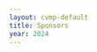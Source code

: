 ```yaml
---
layout: cvmp-default
title: Sponsors
year: 2024
---
```


<head>
    <meta charset="UTF-8">
    <meta name="viewport" content="width=device-width, initial-scale=1.0">
    <title>Document</title>
    <style>
        .sponsorContainer {
            padding: 20px; /* Adjust the padding value as needed */
        }

        .sponsorImagePageGold {
            max-width: 70%; /* Set the maximum width to 80% of the container */
            height: auto; /* Maintain the aspect ratio */
        }

        .sponsorImagePageSilver {
            max-width: 45%; /* Set the maximum width to 60% of the container */
            height: auto; /* Maintain the aspect ratio */
        }
        
        .sponsorImagePageSilverBestPaperAward {
            max-width: 50%; /* Adjust the maximum width as needed */
            height: auto; /* Maintain the aspect ratio */
        }
    </style>
</head>

{% if page.year != null %}
    {% assign year = page.year %}
{% else %}
    {% assign year = site.data.egsr.current-year %}
{% endif %}
We thank all our Sponsors very much for their support to the Computer Graphics community.
<h1 style="color:#D4AF37">Gold</h1>
<div class="row-xs-12 sponsors" >
    {% for sponsor in site.data.sponsors[year] %}
        {% if sponsor.level contains 'gold' %}
            <div class="individualSponsor sponsorContainer">
                <a href="{{sponsor.url}}" target="_blank"><img src="{{site.url}}/{{sponsor.image}}" class="sponsorImagePageGold" alt="{{sponsor.name}} logo" title="{{sponsor.name}}"></a>
                <p>{{sponsor.description}}</p>
            </div>
        {% endif %}
    {% endfor %}
</div>

<!--<div class="row-xs-12 row-sm-6 line"></div>-->
<!---->
<!--<h1 style="color:#cd7f32">Bronze</h1>-->
<!--<div class="row-xs-12 sponsors" >-->
<!--    {% for sponsor in site.data.sponsors[year].list %}-->
<!--        {% if sponsor.level contains 'bronze' %}-->
<!--            <div class="individualSponsor">-->
<!--                <a href="{{sponsor.url}}" target="_blank"><img src="{{site.url}}/{{sponsor.image2}}" class="sponsorImagePageBronze" alt="{{sponsor.name}} logo" title="{{sponsor.name}}"></a>-->
<!--                <span>{{sponsor.description}}</span>-->
<!--            </div>-->
<!--        {% endif %}-->
<!--    {% endfor %}-->
<!--</div>-->

<div class="row-xs-12 row-sm-6 line"></div>

<h1 style="color:#C0C0C0">Silver</h1>
<div class="row-xs-12 sponsors" >
    {% assign silverSponsors = site.data.sponsors[year] | where: "level", "silver" %}
    {% assign silverBestPaperAwardSponsors = site.data.sponsors[year] | where: "level", "silver2" %}

    {% for sponsor in silverSponsors %}
        <div class="individualSponsor sponsorContainer">
            <a href="{{sponsor.url}}" target="_blank"><img src="{{site.url}}/{{sponsor.image}}" class="sponsorImagePageSilver" alt="{{sponsor.name}} logo" title="{{sponsor.name}}"></a>
            <p>{{sponsor.description}}</p>
        </div>
    {% endfor %}

    {% if silverBestPaperAwardSponsors.size > 0 %}
        <h2 style="color:black">Best Paper Award</h2>
        {% for sponsor in silverBestPaperAwardSponsors %}
            <div class="individualSponsor sponsorContainer">
                <a href="{{sponsor.url}}" target="_blank"><img src="{{site.url}}/{{sponsor.image}}" class="sponsorImagePageSilverBestPaperAward" alt="{{sponsor.name}} logo" title="{{sponsor.name}}"></a>
                <p>{{sponsor.description}}</p>
            </div>
        {% endfor %}
    {% endif %}
</div>
